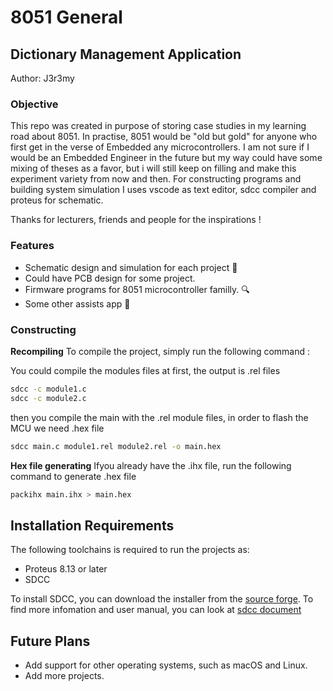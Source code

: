 # 8051 General
## Dictionary Management Application
Author: J3r3my
### Objective

This repo was created in purpose of storing case studies in my learning road about 8051. In practise, 8051 would be "old but gold" for anyone who first get in the verse of Embedded any microcontrollers. I am not sure if I would be an Embedded Engineer in the future but my way could have some mixing of theses as a favor, but i will still keep on filling and make this experiment variety from now and then. For constructing programs and building system simulation I uses vscode as text editor, sdcc compiler and proteus for schematic. 

Thanks for lecturers, friends and people for the inspirations !

### Features

* Schematic design and simulation for each project 📗
* Could have PCB design for some project.
* Firmware programs for 8051 microcontroller familly. 🔍
* Some other assists app 💾

### Constructing

**Recompiling**
To compile the project, simply run the following command :

You could compile the modules files at first, the output is .rel files
```bash
sdcc -c module1.c
sdcc -c module2.c 
```
then you compile the main with the .rel module files, in order to flash the MCU we need .hex file
```bash
sdcc main.c module1.rel module2.rel -o main.hex 
```

**Hex file generating**
Ifyou already have the .ihx file, run the following command to generate .hex file 
```bash
packihx main.ihx > main.hex 
```

## Installation Requirements

The following toolchains is required to run the projects as:

* Proteus 8.13 or later
* SDCC 

To install SDCC, you can download the installer from the [source forge](https://dotnet.microsoft.com/download](https://sourceforge.net/projects/sdcc/files/sdcc-win64/)).
To find more infomation and user manual, you can look at [sdcc document](https://sdcc.sourceforge.net/)

## Future Plans

* Add support for other operating systems, such as macOS and Linux.
* Add more projects.



